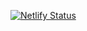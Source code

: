 [![Netlify Status](https://api.netlify.com/api/v1/badges/7c806915-ab1f-4acf-a63c-c8ab3d6ccaea/deploy-status)](https://app.netlify.com/sites/relectric-queens/deploys)
